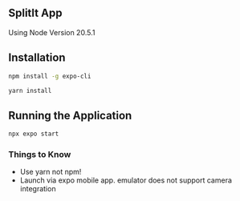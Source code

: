 ## SplitIt App
Using Node Version 20.5.1

## Installation 
```bash
npm install -g expo-cli 
```

```bash
yarn install 
```

## Running the Application 
```bash 
npx expo start
```

### Things to Know
- Use yarn not npm! 
- Launch via expo mobile app. emulator does not support camera integration 

